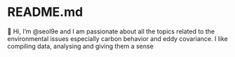 # README.md
👋 Hi, I’m @seol9e and I am passionate about all the topics related to the environmental issues especially carbon behavior and eddy covariance. I like compiling data, analysing and giving them a sense
